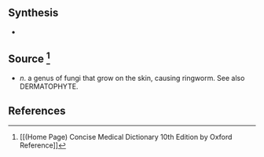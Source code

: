 ## Synthesis
- 
## Source [^1]
- $n$. a genus of fungi that grow on the skin, causing ringworm. See also DERMATOPHYTE.
## References

[^1]: [[(Home Page) Concise Medical Dictionary 10th Edition by Oxford Reference]]